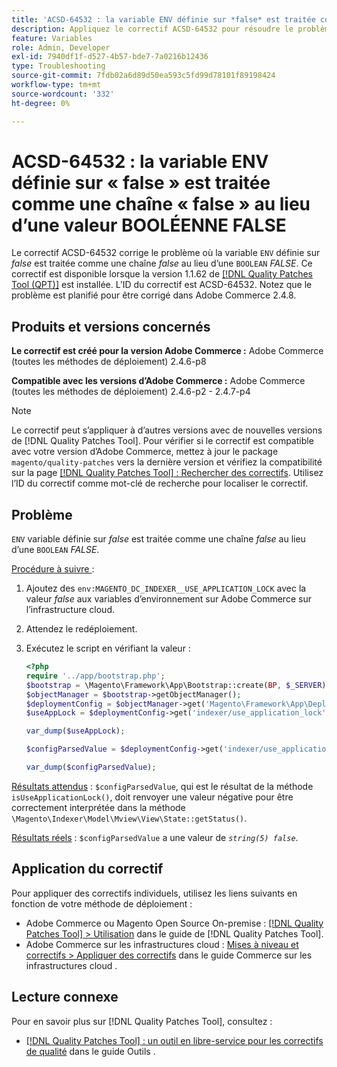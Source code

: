 ```yaml
---
title: 'ACSD-64532 : la variable ENV définie sur *false* est traitée comme une chaîne *false* au lieu d’une BOOLÉENNE *FALSE*'
description: Appliquez le correctif ACSD-64532 pour résoudre le problème d’Adobe Commerce où une variable « ENV » définie sur « false » est traitée comme une chaîne « false » au lieu d’une variable « BOOLEAN » « FALSE ».
feature: Variables
role: Admin, Developer
exl-id: 7940df1f-d527-4b57-bde7-7a0216b12436
type: Troubleshooting
source-git-commit: 7fdb02a6d89d50ea593c5fd99d78101f89198424
workflow-type: tm+mt
source-wordcount: '332'
ht-degree: 0%

---
```


# ACSD-64532 : la variable ENV définie sur « false » est traitée comme une chaîne « false » au lieu d’une valeur BOOLÉENNE FALSE

Le correctif ACSD-64532 corrige le problème où la variable `ENV` définie sur *false* est traitée comme une chaîne *false* au lieu d’une `BOOLEAN` *FALSE*. Ce correctif est disponible lorsque la version 1.1.62 de [[!DNL Quality Patches Tool (QPT)]](/help/tools/quality-patches-tool/quality-patches-tool-to-self-serve-quality-patches.md) est installée. L’ID du correctif est ACSD-64532. Notez que le problème est planifié pour être corrigé dans Adobe Commerce 2.4.8.

## Produits et versions concernés

**Le correctif est créé pour la version Adobe Commerce :**
Adobe Commerce (toutes les méthodes de déploiement) 2.4.6-p8

**Compatible avec les versions d’Adobe Commerce :**
Adobe Commerce (toutes les méthodes de déploiement) 2.4.6-p2 - 2.4.7-p4

>[!NOTE]
>
>Le correctif peut s’appliquer à d’autres versions avec de nouvelles versions de [!DNL Quality Patches Tool]. Pour vérifier si le correctif est compatible avec votre version d’Adobe Commerce, mettez à jour le package `magento/quality-patches` vers la dernière version et vérifiez la compatibilité sur la page [[!DNL Quality Patches Tool] : Rechercher des correctifs](https://experienceleague.adobe.com/tools/commerce-quality-patches/index.html). Utilisez l’ID du correctif comme mot-clé de recherche pour localiser le correctif.

## Problème

`ENV` variable définie sur *false* est traitée comme une chaîne *false* au lieu d’une `BOOLEAN` *FALSE*.

<u>Procédure à suivre </u> :
1. Ajoutez des `env:MAGENTO_DC_INDEXER__USE_APPLICATION_LOCK` avec la valeur *false* aux variables d’environnement sur Adobe Commerce sur l’infrastructure cloud.
1. Attendez le redéploiement.
1. Exécutez le script en vérifiant la valeur :

   ```php
   <?php
   require '../app/bootstrap.php';
   $bootstrap = \Magento\Framework\App\Bootstrap::create(BP, $_SERVER);
   $objectManager = $bootstrap->getObjectManager();
   $deploymentConfig = $objectManager->get('Magento\Framework\App\DeploymentConfig');
   $useAppLock = $deploymentConfig->get('indexer/use_application_lock');
   
   var_dump($useAppLock);
   
   $configParsedValue = $deploymentConfig->get('indexer/use_application_lock') ?: false;
   
   var_dump($configParsedValue); 
   ```

<u>Résultats attendus</u> :
`$configParsedValue`, qui est le résultat de la méthode `isUseApplicationLock()`, doit renvoyer une valeur négative pour être correctement interprétée dans la méthode `\Magento\Indexer\Model\Mview\View\State::getStatus()`.

<u>Résultats réels</u> :
`$configParsedValue` a une valeur de *`string(5) false`*.

## Application du correctif

Pour appliquer des correctifs individuels, utilisez les liens suivants en fonction de votre méthode de déploiement :

* Adobe Commerce ou Magento Open Source On-premise : [[!DNL Quality Patches Tool] > Utilisation](/help/tools/quality-patches-tool/usage.md) dans le guide de [!DNL Quality Patches Tool].
* Adobe Commerce sur les infrastructures cloud : [Mises à niveau et correctifs > Appliquer des correctifs](https://experienceleague.adobe.com/docs/commerce-cloud-service/user-guide/develop/upgrade/apply-patches.html) dans le guide Commerce sur les infrastructures cloud .

## Lecture connexe

Pour en savoir plus sur [!DNL Quality Patches Tool], consultez :
* [[!DNL Quality Patches Tool] : un outil en libre-service pour les correctifs de qualité](/help/tools/quality-patches-tool/quality-patches-tool-to-self-serve-quality-patches.md) dans le guide Outils .
